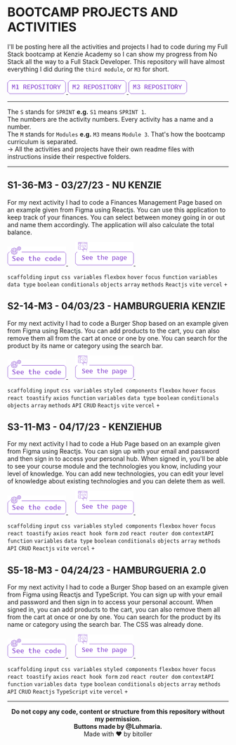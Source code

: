 # BOOTCAMP PROJECTS AND ACTIVITIES
I'll be posting here all the activities and projects I had to code during my Full Stack bootcamp at Kenzie Academy so I can show my progress from No Stack all the way to a Full Stack Developer. This repository will have almost everything I did during the `third module`, or `M3` for short.<br />
<br />
<a href="https://github.com/bitoller/bootcamp-projects-and-activities-m1" target="_blank"> <img src="./src/assets/M1.png"> </a>
<a href="https://github.com/bitoller/bootcamp-projects-and-activities-m2" target="_blank"> <img src="./src/assets/M2.png"> </a>
<a href="https://github.com/bitoller/bootcamp-projects-and-activities-m3" target="_blank"> <img src="./src/assets/M3.png"> </a>

<hr />

The `S` stands for `SPRINT` <strong>e.g.</strong> `S1` means `SPRINT 1`.<br />
The numbers are the activity numbers. Every activity has a name and a number.<br />
The `M` stands for `Modules` <strong>e.g.</strong> `M3` means `Module 3`. That's how the bootcamp curriculum is separated.<br />
→ All the activities and projects have their own readme files with instructions inside their respective folders.

<hr />

## S1-36-M3 - 03/27/23 - NU KENZIE
For my next activity I had to code a Finances Management Page based on an example given from Figma using Reactjs. You can use this application to keep track of your finances. You can select between money going in or out and name them accordingly. The application will also calculate the total balance.<br />

<a href="https://github.com/bitoller/bootcamp-projects-and-activities-m3/tree/main/src/M3-SPRINT-1/S1-36-M3" target="_blank"> <img src="./src/assets/code_purple.png"> </a> &nbsp; &nbsp;
<a href="https://nu-kenzie-bitoller.vercel.app/" target="_blank"> <img src="./src/assets/page_purple.png"> </a> &nbsp; &nbsp;

`scaffolding` `input` `css variables` `flexbox` `hover` `focus` `function` `variables` `data type` `boolean` `conditionals` `objects` `array` `methods` `Reactjs` `vite` `vercel` `+`

## S2-14-M3 - 04/03/23 - HAMBURGUERIA KENZIE
For my next activity I had to code a Burger Shop based on an example given from Figma using Reactjs. You can add products to the cart, you can also remove them all from the cart at once or one by one. You can search for the product by its name or category using the search bar.<br />

<a href="https://github.com/bitoller/bootcamp-projects-and-activities-m3/tree/main/src/M3-SPRINT-2/S2-14-M3" target="_blank"> <img src="./src/assets/code_purple.png"> </a> &nbsp; &nbsp;
<a href="https://hamburgueria-kenzie-bitoller.vercel.app/" target="_blank"> <img src="./src/assets/page_purple.png"> </a> &nbsp; &nbsp;

`scaffolding` `input` `css variables` `styled components` `flexbox` `hover` `focus` `react toastify` `axios` `function` `variables` `data type` `boolean` `conditionals` `objects` `array` `methods` `API` `CRUD` `Reactjs` `vite` `vercel` `+`

## S3-11-M3 - 04/17/23 - KENZIEHUB
For my next activity I had to code a Hub Page based on an example given from Figma using Reactjs. You can sign up with your email and password and then sign in to access your personal hub. When signed in, you'll be able to see your course module and the technologies you know, including your level of knowledge. You can add new technologies, you can edit your level of knowledge about existing technologies and you can delete them as well.<br />

<a href="https://github.com/bitoller/bootcamp-projects-and-activities-m3/tree/main/src/M3-SPRINT-3/S3-11-M3" target="_blank"> <img src="./src/assets/code_purple.png"> </a> &nbsp; &nbsp;
<a href="https://kenzie-hub-bitoller.vercel.app/" target="_blank"> <img src="./src/assets/page_purple.png"> </a> &nbsp; &nbsp;

`scaffolding` `input` `css variables` `styled components` `flexbox` `hover` `focus` `react toastify` `axios` `react hook form` `zod` `react router dom` `contextAPI` `function` `variables` `data type` `boolean` `conditionals` `objects` `array` `methods` `API` `CRUD` `Reactjs` `vite` `vercel` `+`

## S5-18-M3 - 04/24/23 - HAMBURGUERIA 2.0
For my next activity I had to code a Burger Shop based on an example given from Figma using Reactjs and TypeScript. You can sign up with your email and password and then sign in to access your personal account. When signed in, you can add products to the cart, you can also remove them all from the cart at once or one by one. You can search for the product by its name or category using the search bar. The CSS was already done.<br />

<a href="https://github.com/bitoller/bootcamp-projects-and-activities-m3/tree/main/src/M3-SPRINT-5/S5-18-M3" target="_blank"> <img src="./src/assets/code_purple.png"> </a> &nbsp; &nbsp;
<a href="https://kenzie-burger-bitoller.vercel.app/" target="_blank"> <img src="./src/assets/page_purple.png"> </a> &nbsp; &nbsp;

`scaffolding` `input` `css variables` `styled components` `flexbox` `hover` `focus` `react toastify` `axios` `react hook form` `zod` `react router dom` `contextAPI` `function` `variables` `data type` `boolean` `conditionals` `objects` `array` `methods` `API` `CRUD` `Reactjs` `TypeScript` `vite` `vercel` `+`

<hr />

<p align="center">
<b>Do not copy any code, content or structure from this repository without my permission.<br />
Buttons made by @Luhmaria.</b><br />
Made with ♥ by bitoller
</p>
